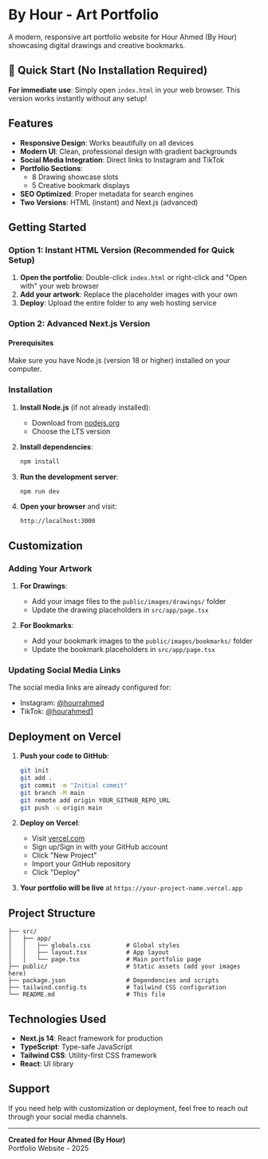 # By Hour - Art Portfolio

A modern, responsive art portfolio website for Hour Ahmed (By Hour) showcasing digital drawings and creative bookmarks.

## 🚀 Quick Start (No Installation Required)

**For immediate use**: Simply open `index.html` in your web browser. This version works instantly without any setup!

## Features

- **Responsive Design**: Works beautifully on all devices
- **Modern UI**: Clean, professional design with gradient backgrounds
- **Social Media Integration**: Direct links to Instagram and TikTok
- **Portfolio Sections**: 
  - 8 Drawing showcase slots
  - 5 Creative bookmark displays
- **SEO Optimized**: Proper metadata for search engines
- **Two Versions**: HTML (instant) and Next.js (advanced)

## Getting Started

### Option 1: Instant HTML Version (Recommended for Quick Setup)

1. **Open the portfolio**: Double-click `index.html` or right-click and "Open with" your web browser
2. **Add your artwork**: Replace the placeholder images with your own
3. **Deploy**: Upload the entire folder to any web hosting service

### Option 2: Advanced Next.js Version

#### Prerequisites

Make sure you have Node.js (version 18 or higher) installed on your computer.

### Installation

1. **Install Node.js** (if not already installed):
   - Download from [nodejs.org](https://nodejs.org/)
   - Choose the LTS version

2. **Install dependencies**:
   ```bash
   npm install
   ```

3. **Run the development server**:
   ```bash
   npm run dev
   ```

4. **Open your browser** and visit:
   ```
   http://localhost:3000
   ```

## Customization

### Adding Your Artwork

1. **For Drawings**: 
   - Add your image files to the `public/images/drawings/` folder
   - Update the drawing placeholders in `src/app/page.tsx`

2. **For Bookmarks**: 
   - Add your bookmark images to the `public/images/bookmarks/` folder
   - Update the bookmark placeholders in `src/app/page.tsx`

### Updating Social Media Links

The social media links are already configured for:
- Instagram: [@hourrahmed](https://instagram.com/hourrahmed)
- TikTok: [@hourahmed1](https://tiktok.com/@hourahmed1)

## Deployment on Vercel

1. **Push your code to GitHub**:
   ```bash
   git init
   git add .
   git commit -m "Initial commit"
   git branch -M main
   git remote add origin YOUR_GITHUB_REPO_URL
   git push -u origin main
   ```

2. **Deploy on Vercel**:
   - Visit [vercel.com](https://vercel.com)
   - Sign up/Sign in with your GitHub account
   - Click "New Project"
   - Import your GitHub repository
   - Click "Deploy"

3. **Your portfolio will be live** at `https://your-project-name.vercel.app`

## Project Structure

```
├── src/
│   ├── app/
│   │   ├── globals.css          # Global styles
│   │   ├── layout.tsx           # App layout
│   │   └── page.tsx             # Main portfolio page
├── public/                      # Static assets (add your images here)
├── package.json                 # Dependencies and scripts
├── tailwind.config.ts           # Tailwind CSS configuration
└── README.md                    # This file
```

## Technologies Used

- **Next.js 14**: React framework for production
- **TypeScript**: Type-safe JavaScript
- **Tailwind CSS**: Utility-first CSS framework
- **React**: UI library

## Support

If you need help with customization or deployment, feel free to reach out through your social media channels.

---

**Created for Hour Ahmed (By Hour)**  
Portfolio Website - 2025
